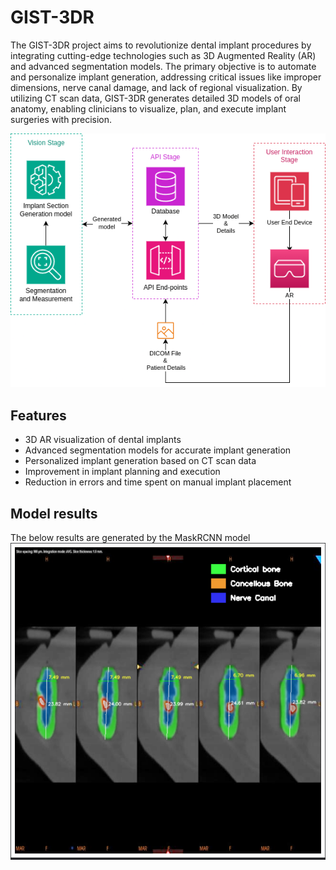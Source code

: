 # GIST-3DR

The GIST-3DR project aims to revolutionize dental implant procedures by integrating cutting-edge technologies such as 3D Augmented Reality (AR) and advanced segmentation models. The primary objective is to automate and personalize implant generation, addressing critical issues like improper dimensions, nerve canal damage, and lack of regional visualization. By utilizing CT scan data, GIST-3DR generates detailed 3D models of oral anatomy, enabling clinicians to visualize, plan, and execute implant surgeries with precision.

![alt text](assets/arch.png)

## Features
- 3D AR visualization of dental implants
- Advanced segmentation models for accurate implant generation
- Personalized implant generation based on CT scan data
- Improvement in implant planning and execution
- Reduction in errors and time spent on manual implant placement

## Model results
The below results are generated by the MaskRCNN model
![alt text](assets/results.png)